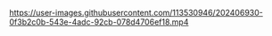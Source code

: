 


https://user-images.githubusercontent.com/113530946/202406930-0f3b2c0b-543e-4adc-92cb-078d4706ef18.mp4

